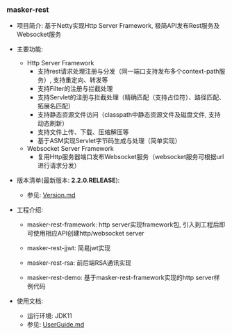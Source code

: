 
### masker-rest

- 项目简介: 基于Netty实现Http Server Framework, 极简API发布Rest服务及Websocket服务

- 主要功能: 
   - Http Server Framework
      - 支持rest请求处理注册与分发（同一端口支持发布多个context-path服务）, 支持重定向、转发等
      - 支持Filter的注册与拦截处理
      - 支持Servlet的注册与拦截处理（精确匹配（支持占位符）、路径匹配、拓展名匹配）
      - 支持静态资源文件访问（classpath中静态资源文件及磁盘文件, 支持动态刷新）
      - 支持文件上传、下载、压缩解压等
      - 基于ASM实现Servlet字节码生成与处理（简单实现）
   - Websocket Server Framework
      - 复用Http服务器端口发布Websocket服务（websocket服务可根据url进行请求分发）

- 版本清单(最新版本: <b>2.2.0.RELEASE</b>): 

   - 参见: [Version.md][0]

- 工程介绍: 

   - masker-rest-framework: http server实现framework包, 引入到工程后即可使用相应API创建http/websocket server

   - masker-rest-jjwt: 简易jwt实现

   - masker-rest-rsa: 前后端RSA通讯实现

   - masker-rest-demo: 基于masker-rest-framework实现的http server样例代码

- 使用文档: 

   - 运行环境: JDK11
   - 参见: [UserGuide.md][1]

[0]: ./docs/Version.md
[1]: ./docs/UserGuide.md
